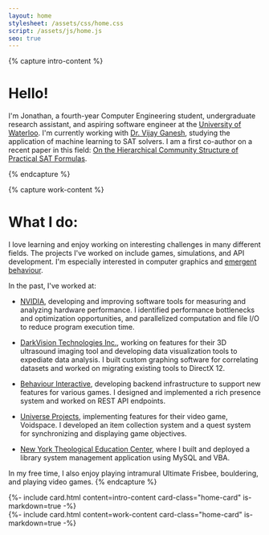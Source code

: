 ```yaml
---
layout: home
stylesheet: /assets/css/home.css
script: /assets/js/home.js
seo: true
---
```


{% capture intro-content %}
# Hello!

I'm Jonathan, a fourth-year Computer Engineering student, undergraduate research assistant, and aspiring software engineer at the [University of Waterloo](https://uwaterloo.ca/).
I'm currently working with [Dr. Vijay Ganesh](https://ece.uwaterloo.ca/~vganesh/), studying the application of machine learning to SAT solvers.
I am a first co-author on a recent paper in this field: [On the Hierarchical Community Structure of Practical SAT Formulas](https://satcomplexity.github.io/hcs/).

{% endcapture %}

{% capture work-content %}
# What I do:

I love learning and enjoy working on interesting challenges in many different fields. The projects I've worked on include games, simulations, and API development. I'm especially interested in computer graphics and [emergent behaviour](https://en.wikipedia.org/wiki/Emergence).

In the past, I've worked at:

- [NVIDIA](https://www.nvidia.com/en-us/), developing and improving software tools for measuring and analyzing hardware performance. I identified performance bottlenecks and optimization opportunities, and parallelized computation and file I/O to reduce program execution time.

- [DarkVision Technologies Inc.](https://darkvisiontech.com/), working on features for their 3D ultrasound imaging tool and developing data visualization tools to expediate data analysis. I built custom graphing software for correlating datasets and worked on migrating existing tools to DirectX 12.

- [Behaviour Interactive](https://www.bhvr.com/), developing backend infrastructure to support new features for various games. I designed and implemented a rich presence system and worked on REST API endpoints.

- [Universe Projects](https://www.universeprojects.com/), implementing features for their video game, Voidspace. I developed an item collection system and a quest system for synchronizing and displaying game objectives. 

- [New York Theological Education Center](https://nytec.org/Eng/html/about_us.html), where I built and deployed a library system management application using MySQL and VBA.

In my free time, I also enjoy playing intramural Ultimate Frisbee, bouldering, and playing video games.
{% endcapture %}

<section id="about">
  {%- include card.html
    content=intro-content
    card-class="home-card"
    is-markdown=true
  -%}
</section>

<section id="about-work">
  {%- include card.html
    content=work-content
    card-class="home-card"
    is-markdown=true
  -%}
</section>